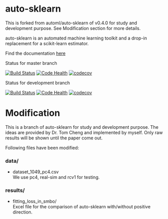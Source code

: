 # auto-sklearn

This is forked from automl/auto-sklearn of v0.4.0 for study and development purpose. 
See Modification section for more details.

auto-sklearn is an automated machine learning toolkit and a drop-in replacement for a scikit-learn estimator.

Find the documentation [here](http://automl.github.io/auto-sklearn/)

Status for master branch

[![Build Status](https://travis-ci.org/automl/auto-sklearn.svg?branch=master)](https://travis-ci.org/automl/auto-sklearn)
[![Code Health](https://landscape.io/github/automl/auto-sklearn/master/landscape.png)](https://landscape.io/github/automl/auto-sklearn/master)
[![codecov](https://codecov.io/gh/automl/auto-sklearn/branch/master/graph/badge.svg)](https://codecov.io/gh/automl/auto-sklearn)

Status for development branch

[![Build Status](https://travis-ci.org/automl/auto-sklearn.svg?branch=development)](https://travis-ci.org/automl/auto-sklearn)
[![Code Health](https://landscape.io/github/automl/auto-sklearn/development/landscape.png)](https://landscape.io/github/automl/auto-sklearn/development)
[![codecov](https://codecov.io/gh/automl/auto-sklearn/branch/development/graph/badge.svg)](https://codecov.io/gh/automl/auto-sklearn)

# Modification

This is a branch of auto-sklearn for study and development purpose. 
The ideas are provided by Dr. Tom Cheng and implemented by myself.
Only raw results will be shown until the paper come out.

Following files have been modified:

### data/

* dataset_1049_pc4.csv <br>
We use pc4, real-sim and rcv1 for testing.

### results/

* fitting_loss_in_smbo/ <br>
Excel file for the comparison of auto-sklearn with/without
positive direction.
